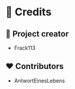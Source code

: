<!--
SPDX-FileCopyrightText: 2023 The WAG team

SPDX-License-Identifier: GPL-3.0-or-later
-->

# :pray: Credits

## :clap: Project creator

- Frack113

## :heart: Contributors

- AntwortEinesLebens
